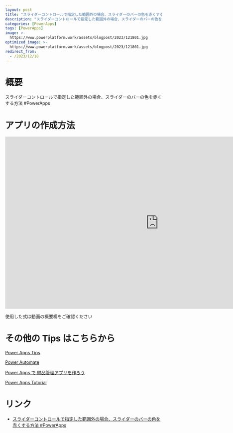 ```yaml
---
layout: post
title: "スライダーコントロールで指定した範囲外の場合、スライダーのバーの色を赤くする方法 #PowerApps"
description: "スライダーコントロールで指定した範囲外の場合、スライダーのバーの色を赤くする方法 #PowerAppsを動画で分かりやすく解説"
categories: [PowerApps]
tags: [PowerApps]
image: >-
  https://www.powerplatform.work/assets/blogpost/2023/121801.jpg
optimized_image: >-
  https://www.powerplatform.work/assets/blogpost/2023/121801.jpg
redirect_from:
  - /2023/12/18
---
```



#  概要

スライダーコントロールで指定した範囲外の場合、スライダーのバーの色を赤くする方法 #PowerApps


# アプリの作成方法

<iframe width="983" height="553" src="https://www.youtube.com/embed/OefhXdJyJkU" title="YouTube video player" frameborder="0" allow="accelerometer; autoplay; clipboard-write; encrypted-media; gyroscope; picture-in-picture" allowfullscreen></iframe>


使用した式は動画の概要欄をご確認ください


# その他の Tips はこちらから

[Power Apps Tips](https://www.youtube.com/watch?v=VrAQf3JQ7yM&list=PLVhFi1fb3DqakSLVMn22DDcySXh9jtzi- )


[Power Automate](https://www.youtube.com/watch?v=-YnJYT0ASEM&list=PLVhFi1fb3Dqbzic6GieqnLFgD3aTj-eHA)


[Power Apps で 備品管理アプリを作ろう](https://www.youtube.com/playlist?list=PLVhFi1fb3DqZM3HKb8Hea6XEL96990Fyn)


[Power Apps Tutorial](https://www.youtube.com/playlist?list=PLVhFi1fb3DqalxpL974VvAJvV4iWoSbe_)


# リンク


- [スライダーコントロールで指定した範囲外の場合、スライダーのバーの色を赤くする方法 #PowerApps](https://www.youtube.com/watch?v=OefhXdJyJkU)

